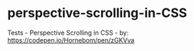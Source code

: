 # perspective-scrolling-in-CSS
Tests - Perspective Scrolling in CSS - by: https://codepen.io/Hornebom/pen/zGKVva
